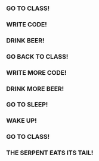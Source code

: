 ### GO TO CLASS!
### WRITE CODE!
### DRINK BEER!
### GO BACK TO CLASS!
### WRITE MORE CODE!
### DRINK MORE BEER!
### GO TO SLEEP!
### WAKE UP!
### GO TO CLASS!
### THE SERPENT EATS ITS TAIL!
